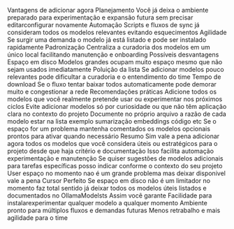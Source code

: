 Vantagens de adicionar agora
 Planejamento Você já deixa o ambiente preparado para experimentação e expansão futura sem precisar editarconfigurar novamente
 Automação Scripts e fluxos de sync já consideram todos os modelos relevantes evitando esquecimentos
 Agilidade Se surgir uma demanda o modelo já está listado e pode ser instalado rapidamente
 Padronização Centraliza a curadoria dos modelos em um único local facilitando manutenção e onboarding
 Possíveis desvantagens
 Espaço em disco Modelos grandes ocupam muito espaço mesmo que não sejam usados imediatamente
 Poluição da lista Se adicionar modelos pouco relevantes pode dificultar a curadoria e o entendimento do time
 Tempo de download Se o fluxo tentar baixar todos automaticamente pode demorar muito e congestionar a rede
 Recomendações práticas
 Adicione todos os modelos que você realmente pretende usar ou experimentar nos próximos ciclos
 Evite adicionar modelos só por curiosidade ou que não têm aplicação clara no contexto do projeto
 Documente no próprio arquivo a razão de cada modelo estar na lista exemplo sumarização embeddings código etc
 Se o espaço for um problema mantenha comentados os modelos opcionais prontos para ativar quando necessário
Resumo
Sim vale a pena adicionar agora todos os modelos que você considera úteis ou estratégicos para o projeto desde que haja critério e documentação Isso facilita automação experimentação e manutenção
Se quiser sugestões de modelos adicionais para tarefas específicas posso indicar conforme o contexto do seu projeto
User
espaço no momento nao é um grande problema mas deixar disponivel vale a pena
Cursor
 Perfeito Se espaço em disco não é um limitador no momento faz total sentido já deixar todos os modelos úteis listados e documentados no OllamaModelsts
Assim você garante
 Facilidade para instalarexperimentar qualquer modelo a qualquer momento
 Ambiente pronto para múltiplos fluxos e demandas futuras
 Menos retrabalho e mais agilidade para o time